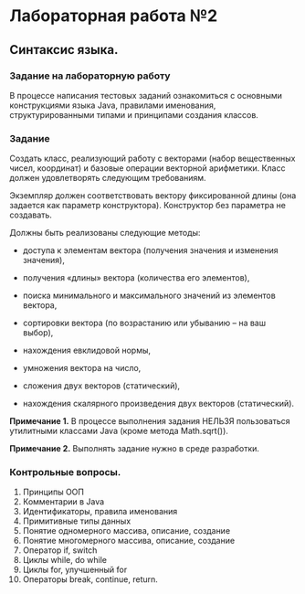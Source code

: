# **Лабораторная работа №2**

## **Синтаксис языка.**

### Задание на лабораторную работу

В процессе написания тестовых заданий ознакомиться с основными конструкциями языка Java, правилами именования, структурированными типами и принципами создания классов.

### Задание

Создать класс, реализующий работу с векторами (набор вещественных чисел, координат) и базовые операции векторной арифметики. Класс должен удовлетворять следующим требованиям.

Экземпляр должен соответствовать вектору фиксированной длины (она задается как параметр конструктора). Конструктор без параметра не создавать.

Должны быть реализованы следующие методы:

* доступа к элементам вектора (получения значения и изменения значения),

* получения «длины» вектора (количества его элементов),

* поиска минимального и максимального значений из элементов вектора,

* сортировки вектора (по возрастанию или убыванию – на ваш выбор),

* нахождения евклидовой нормы,

* умножения вектора на число,

* сложения двух векторов (статический),

* нахождения скалярного произведения двух векторов (статический).

**Примечание 1.** В процессе выполнения задания НЕЛЬЗЯ пользоваться утилитными классами Java (кроме метода Math.sqrt()).

**Примечание 2.** Выполнять задание нужно в среде разработки.

### Контрольные вопросы.

1. Принципы ООП
2. Комментарии в Java
3. Идентификаторы, правила именования
4. Примитивные типы данных
5. Понятие одномерного массива, описание, создание
6. Понятие многомерного массива, описание, создание
7. Оператор if, switch
8. Циклы while, do while
9. Циклы for, улучшенный for
10. Операторы break, continue, return.
